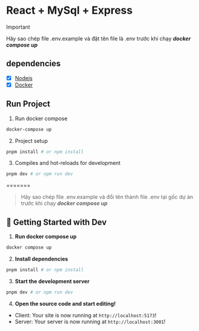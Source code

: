 # React + MySql + Express

> [!IMPORTANT]
> Hãy sao chép file .env.example và đặt tên file là .env trước khi chạy ***docker compose up***

## dependencies
- [x] [Nodejs](https://nodejs.org/en/)
- [x] [Docker](https://www.docker.com/)

## Run Project
1. Run docker compose
```sh
docker-compose up
```
2. Project setup
```sh
pnpm install # or npm install
```
3. Compiles and hot-reloads for development
```sh
pnpm dev # or npm run dev
```
=======
> Hãy sao chép file .env.example và đổi tên thành file .env tại gốc dự án trước khi chạy ***docker compose up***

## 🚀 Getting Started with Dev

1. **Run docker compose up**

```sh
docker compose up
```

2. **Install dependencies**

```sh
pnpm install # or npm install
```
3. **Start the development server**

```sh
pnpm dev # or npm run dev
```
4. **Open the source code and start editing!**
- Client: Your site is now running at `http://localhost:5173`!
- Server: Your server is now running at `http://localhost:3001`!

